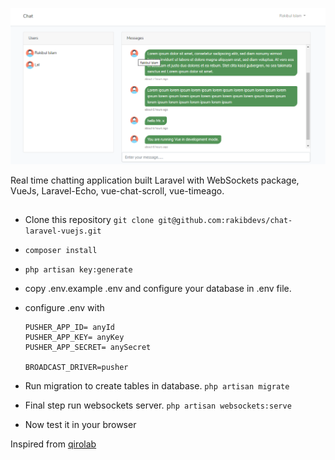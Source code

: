 ![Real Time Chat](chat.png)

Real time chatting application built Laravel with WebSockets package, VueJs, Laravel-Echo, vue-chat-scroll, vue-timeago.

## 
- Clone this repository `git clone git@github.com:rakibdevs/chat-laravel-vuejs.git`
- `composer install`
- `php artisan key:generate`
- copy .env.example .env and configure your database in .env file.
- configure .env with
    
    ```
    PUSHER_APP_ID= anyId
    PUSHER_APP_KEY= anyKey
    PUSHER_APP_SECRET= anySecret
    
    BROADCAST_DRIVER=pusher
    ```
- Run migration to create tables in database. `php artisan migrate`
- Final step run websockets server. `php artisan websockets:serve`
- Now test it in your browser

Inspired from [qirolab](https://github.com/qirolab/Laravel-WebSockets-Chat-Example)
